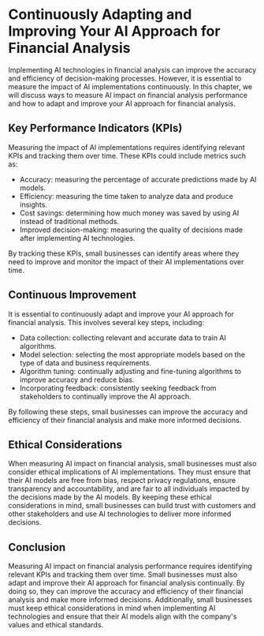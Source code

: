 # Continuously Adapting and Improving Your AI Approach for Financial Analysis

Implementing AI technologies in financial analysis can improve the accuracy and efficiency of decision-making processes. However, it is essential to measure the impact of AI implementations continuously. In this chapter, we will discuss ways to measure AI impact on financial analysis performance and how to adapt and improve your AI approach for financial analysis.

Key Performance Indicators (KPIs)
---------------------------------

Measuring the impact of AI implementations requires identifying relevant KPIs and tracking them over time. These KPIs could include metrics such as:

* Accuracy: measuring the percentage of accurate predictions made by AI models.
* Efficiency: measuring the time taken to analyze data and produce insights.
* Cost savings: determining how much money was saved by using AI instead of traditional methods.
* Improved decision-making: measuring the quality of decisions made after implementing AI technologies.

By tracking these KPIs, small businesses can identify areas where they need to improve and monitor the impact of their AI implementations over time.

Continuous Improvement
----------------------

It is essential to continuously adapt and improve your AI approach for financial analysis. This involves several key steps, including:

* Data collection: collecting relevant and accurate data to train AI algorithms.
* Model selection: selecting the most appropriate models based on the type of data and business requirements.
* Algorithm tuning: continually adjusting and fine-tuning algorithms to improve accuracy and reduce bias.
* Incorporating feedback: consistently seeking feedback from stakeholders to continually improve the AI approach.

By following these steps, small businesses can improve the accuracy and efficiency of their financial analysis and make more informed decisions.

Ethical Considerations
----------------------

When measuring AI impact on financial analysis, small businesses must also consider ethical implications of AI implementations. They must ensure that their AI models are free from bias, respect privacy regulations, ensure transparency and accountability, and are fair to all individuals impacted by the decisions made by the AI models. By keeping these ethical considerations in mind, small businesses can build trust with customers and other stakeholders and use AI technologies to deliver more informed decisions.

Conclusion
----------

Measuring AI impact on financial analysis performance requires identifying relevant KPIs and tracking them over time. Small businesses must also adapt and improve their AI approach for financial analysis continually. By doing so, they can improve the accuracy and efficiency of their financial analysis and make more informed decisions. Additionally, small businesses must keep ethical considerations in mind when implementing AI technologies and ensure that their AI models align with the company's values and ethical standards.
